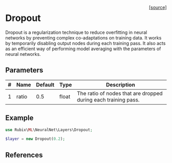 <span style="float:right;"><a href="https://github.com/RubixML/ML/blob/master/src/NeuralNet/Layers/Dropout.php">[source]</a></span>

# Dropout
Dropout is a regularization technique to reduce overfitting in neural networks by preventing complex co-adaptations on training data. It works by temporarily disabling output nodes during each training pass. It also acts as an efficient way of performing model averaging with the parameters of neural networks.

## Parameters
| # | Name | Default | Type | Description |
|---|---|---|---|---|
| 1 | ratio | 0.5 | float | The ratio of nodes that are dropped during each training pass. |

## Example
```php
use Rubix\ML\NeuralNet\Layers\Dropout;

$layer = new Dropout(0.2);
```

## References
[^1]: N. Srivastava et al. (2014). Dropout: A Simple Way to Prevent Neural Networks from Overfitting.